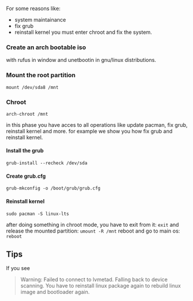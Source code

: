 For some reasons like:
- system maintainance
- fix grub
- reinstall kernel
you must enter chroot and fix the system.

### Create an arch bootable iso
with rufus in window and unetbootin in gnu/linux distributions.

### Mount the root partition
`mount /dev/sda8 /mnt`

### Chroot
`arch-chroot /mnt`

in this phase you have acces to all operations like update pacman, fix grub, reinstall kernel and more. for example we show you how fix grub and reinstall kernel.

#### Install the grub
`grub-install --recheck /dev/sda`

#### Create grub.cfg
`grub-mkconfig -o /boot/grub/grub.cfg`


#### Reinstall kernel
`sudo pacman -S linux-lts`

after doing something in chroot mode, you have to exit from it:
`exit`
and release the mounted partition:
`umount -R /mnt`
reboot and go to main os:
`reboot`

Tips
---
If you see 
>Warning: Failed to connect to lvmetad. Falling back to device scanning.
You have to reinstall linux package again to rebuild linux image and bootloader again.